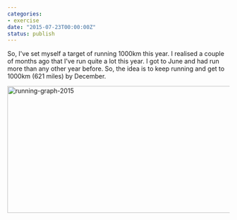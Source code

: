```yaml
---
categories:
- exercise
date: "2015-07-23T00:00:00Z"
status: publish
---
```

So, I've set myself a target of running 1000km this year. I realised a couple of months ago that I've run quite a lot this year. I got to June and had run more than any other year before. So, the idea is to keep running and get to 1000km (621 miles) by December.

<a data-flickr-embed="true" href="https://www.flickr.com/photos/kabads/19761324618/in/datetaken-public/" title="running-graph-2015"><img src="https://farm1.staticflickr.com/507/19761324618_0c0f3c1fa0_z.jpg" width="519" height="287" alt="running-graph-2015"></a><script async src="//embedr.flickr.com/assets/client-code.js" charset="utf-8"></script>